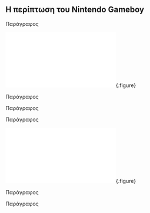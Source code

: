 
## Η περίπτωση του Nintendo Gameboy

Παράγραφος 

![](nintendo_gameboy.md){.figure}

Παράγραφος 

Παράγραφος 

Παράγραφος 

![](nintendo_gameboy.md){.figure}

Παράγραφος 

Παράγραφος 
